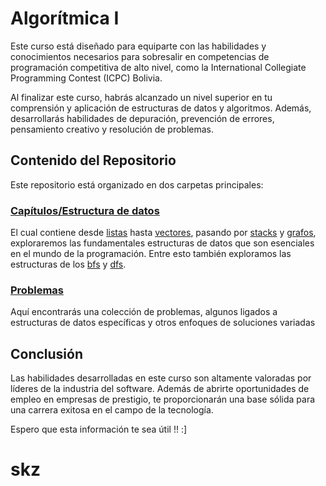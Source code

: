 # Algorítmica I 

Este curso está diseñado para equiparte con las habilidades y conocimientos necesarios para sobresalir en competencias de programación competitiva de alto nivel, como la International Collegiate Programming Contest (ICPC) Bolivia.

Al finalizar este curso, habrás alcanzado un nivel superior en tu comprensión y aplicación de estructuras de datos y algoritmos. Además, desarrollarás habilidades de depuración, prevención de errores, pensamiento creativo y resolución de problemas.

## Contenido del Repositorio

Este repositorio está organizado en dos carpetas principales:

### [Capítulos/Estructura de datos](2do_parcial/capitulos/estructura_de_datos)
El cual contiene desde [listas](2do_parcial/capitulos/estructura_de_datos/list.cpp) hasta [vectores](2do_parcial/capitulos/estructura_de_datos/listas/vector.cpp), pasando por [stacks](2do_parcial/capitulos/estructura_de_datos/listas/stack.cpp)
 y [grafos](2do_parcial/capitulos/estructura_de_datos/grafos), exploraremos las fundamentales estructuras de datos que son esenciales en el mundo de la programación.
Entre esto también exploramos las estructuras de los [bfs](2do_parcial/capitulos/estructura_de_datos/grafos/bfs) y [dfs](2do_parcial/capitulos/estructura_de_datos/grafos/dfs/dfs.cpp).

### [Problemas](2do_parcial/problemas)
Aquí encontrarás una colección de problemas, algunos ligados a estructuras de datos específicas y otros enfoques de soluciones variadas


## Conclusión

Las habilidades desarrolladas en este curso son altamente valoradas por líderes de la industria del software. Además de abrirte oportunidades de empleo en empresas de prestigio, te proporcionarán una base sólida para una carrera exitosa en el campo de la tecnología.

Espero que esta información te sea útil !! :]
# skz
